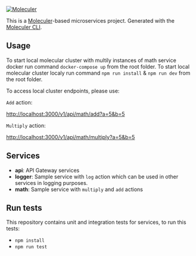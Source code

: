 [![Moleculer](https://badgen.net/badge/Powered%20by/Moleculer/0e83cd)](https://moleculer.services)



This is a [Moleculer](https://moleculer.services/)-based microservices project. Generated with the [Moleculer CLI](https://moleculer.services/docs/0.14/moleculer-cli.html).

## Usage

To start local molecular cluster with multily instances of math service docker run command `docker-compose up` from the root folder.
To start local molecular cluster localy run command `npm run install` & `npm run dev` from the root folder.

To access local cluster endpoints, please use:

`Add` action:

[http://localhost:3000/v1/api/math/add?a=5&b=5](http://localhost:3000/v1/api/math/add?a=5&b=5)
 
 `Multiply` action:
 
 [http://localhost:3000/v1/api/math/multiply?a=5&b=5](http://localhost:3000/v1/api/math/multiply?a=5&b=5)


## Services

-   **api**: API Gateway services
-   **logger**: Sample service with `log` action which can be used in other services in logging purposes.
-   **math**: Sample service with `multiply` and `add` actions


## Run tests
This repository contains unit and integration tests for services, to run this tests:

-   `npm install`
-   `npm run test`
